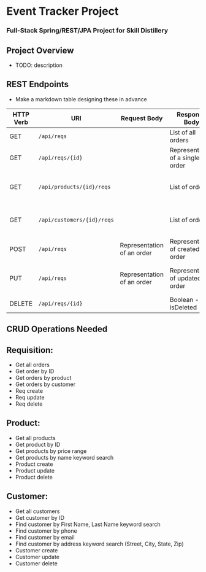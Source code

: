# Event Tracker Project

### Full-Stack Spring/REST/JPA Project for Skill Distillery

## Project Overview
* TODO: description

## REST Endpoints
* Make a markdown table designing these in advance

| HTTP Verb | URI                                 | Request Body                           | Response Body                        | Purpose                          |
|-----------|-------------------------------------|----------------------------------------|--------------------------------------|----------------------------------|
| GET       | `/api/reqs`                         |                                        | List of all orders                   | Get all orders                   |
| GET       | `/api/reqs/{id}`                    |                                        | Representation of a single order     | Get order by ID                  |   
| GET       | `/api/products/{id}/reqs`           |                                        | List of orders                       | Get orders by product            |
| GET       | `/api/customers/{id}/reqs`          |                                        | List of orders                       | Get orders by customer           |
| POST      | `/api/reqs`                         | Representation of an order             | Representation of created order      | Create a new order               |
| PUT       | `/api/reqs`                         | Representation of an order             | Representation of updated order      | Update or replace an order       |
| DELETE    | `/api/reqs/{id}`                    |                                        | Boolean - isDeleted                  | Delete an order                  |


## CRUD Operations Needed

## Requisition:
* Get all orders
* Get order by ID
* Get orders by product
* Get orders by customer
* Req create
* Req update
* Req delete

## Product:
* Get all products
* Get product by ID
* Get products by price range
* Get products by name keyword search
* Product create
* Product update
* Product delete

## Customer:
* Get all customers
* Get customer by ID
* Find customer by First Name, Last Name keyword search
* Find customer by phone
* Find customer by email
* Find customer by address keyword search (Street, City, State, Zip)
* Customer create
* Customer update
* Customer delete
